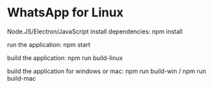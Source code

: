 # WhatsApp for Linux
Node.JS/Electron/JavaScript
install dependencies:
npm install

run the application:
npm start

build the application:
npm run build-linux

build the application for windows or mac:
npm run build-win / npm run build-mac
